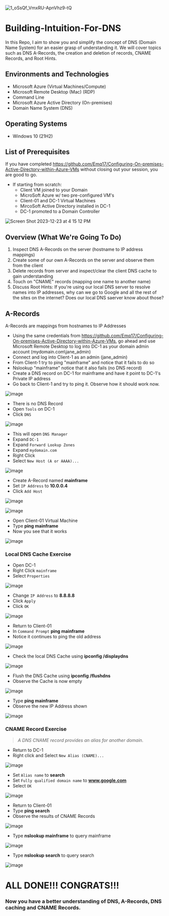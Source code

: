 <p align="center"> 
  
![1_oSsQf_VmxRU-ApnVhz9-tQ](https://github.com/Emq17/Building-Intuition-For-DNS/assets/147126755/5b1002fe-9ef1-480b-aca2-87ec620e8638)

</p>

# Building-Intuition-For-DNS


In this Repo, I aim to show you and simplify the concept of DNS (Domain Name System) for an easier grasp of understanding it. We will cover topics such as DNS A-Records, the creation and deletion of records, CNAME Records, and Root Hints.


<h2>Environments and Technologies</h2>

- Microsoft Azure (Virtual Machines/Compute)
- Microsoft Remote Desktop (Mac) (RDP)
- Command Line
- Microsoft Azure Active Directory (On-premises)
- Domain Name System (DNS)

<h2>Operating Systems</h2>

- Windows 10 (21H2)

<h2>List of Prerequisites</h2>

If you have completed https://github.com/Emq17/Configuring-On-premises-Active-Directory-within-Azure-VMs without closing out your session, you are good to go.
- If starting from scratch:
  - Client VM joined to your Domain
  - MicroSoft Azure w/ two pre-configured VM's
  - Client-01 and DC-1 Virtual Machines
  - MircoSoft Active Directory installed in DC-1
  - DC-1 promoted to a Domain Controller
  

![Screen Shot 2023-12-23 at 4 15 12 PM](https://github.com/Emq17/Building-Intuition-For-DNS/assets/147126755/c269c7e1-0b49-4090-b4d2-d69d95d68b08)


<h2>Overview (What We're Going To Do)</h2>

1. Inspect DNS A-Records on the server (hostname to IP address mappings)
2. Create some of our own A-Records on the server and observe them from the client
3. Delete records from server and inspect/clear the client DNS cache to gain understanding
4. Touch on "CNAME" records (mapping one name to another name)
5. Discuss Root Hints: If you're using our local DNS server to resolve names into IP addresses, why can we go to Google and all the rest of the sites on the internet? Does our local DNS saerver know about those?

<h2>A-Records</h2>

A-Records are mappings from hostnames to IP Addresses

- Using the same credentials from https://github.com/Emq17/Configuring-On-premises-Active-Directory-within-Azure-VMs, go ahead and use Microsoft Remote Desktop to log into DC-1 as your domain admin account (mydomain.com\jane_admin)
- Connect and log into Client-1 as an admin (jane_admin)
- From Client-1 try to ping "mainframe" and notice that it fails to do so
- Nslookup "mainframe" notice that it also fails (no DNS record)
- Create a DNS record on DC-1 for mainframe and have it point to DC-1's Private IP address
- Go back to Client-1 and try to ping it. Observe how it should work now. 

![image](https://github.com/CarlosAlvarado0718/DNS-Intuition/assets/140138198/65164576-efd0-4be1-a458-b9ba3321061d)


- There is no DNS Record
- Open `Tools` on DC-1 
- Click `DNS`

![image](https://github.com/CarlosAlvarado0718/DNS-Intuition/assets/140138198/4f7ba249-77b6-49d0-90fb-e32f8bb8be3f)

- This will open `DNS Manager`
- Expand `DC-1`
- Expand `Forward Lookup Zones`
- Expand `mydomain.com`
- Right Click
- Select `New Host (A or AAAA)...`

![image](https://github.com/CarlosAlvarado0718/DNS-Intuition/assets/140138198/702f70db-edaf-4847-b97a-8fca34dbd13c)

- Create A-Record named **mainframe**
- Set `IP Address` to **10.0.0.4**
- Click `Add Host`

![image](https://github.com/CarlosAlvarado0718/DNS-Intuition/assets/140138198/752e56ee-8268-42fc-86f8-93266766fbfd)

![image](https://github.com/CarlosAlvarado0718/DNS-Intuition/assets/140138198/1e3ef3dd-fd4c-4089-ba37-8ac5e0472b3d)

- Open Client-01 Virtual Machine
- Type **ping mainframe**
- Now you see that it works

![image](https://github.com/CarlosAlvarado0718/DNS-Intuition/assets/140138198/2cca91be-5694-42df-8a60-d046dc5ad15c)

<h3>Local DNS Cache Exercise</h3>

- Open DC-1
- Right Click `mainframe`
- Select `Properties`

![image](https://github.com/CarlosAlvarado0718/DNS-Intuition/assets/140138198/7abd0b4e-4e22-4792-91cf-52e1c29ed6bc)

- Change `IP Address` to **8.8.8.8**
- Click `Apply`
- Click `OK`

![image](https://github.com/CarlosAlvarado0718/DNS-Intuition/assets/140138198/d3c65d72-403b-4b38-8a62-59d5f1c3c811)

- Return to Client-01
- In `Command Prompt` **ping mainframe**
- Notice it continues to ping the old address

![image](https://github.com/CarlosAlvarado0718/DNS-Intuition/assets/140138198/08fb07a4-13a4-4a43-be14-021f830af9e8)

- Check the local DNS Cache using **ipconfig /displaydns**

![image](https://github.com/CarlosAlvarado0718/DNS-Intuition/assets/140138198/3e855107-317b-4599-9fac-76c0bab5d039)

- Flush the DNS Cache using **ipconfig /flushdns**
- Observe the Cache is now empty

![image](https://github.com/CarlosAlvarado0718/DNS-Intuition/assets/140138198/71e90d84-321b-4d62-9e34-6635746fa2a9)

- Type **ping mainframe**
- Observe the new IP Address shown

![image](https://github.com/CarlosAlvarado0718/DNS-Intuition/assets/140138198/7c810328-ecab-4fb5-89f0-3c631e5b0aa6)

<h3>CNAME Record Exercise</h3>

>_A DNS CNAME record provides an alias for another domain._


- Return to DC-1
- Right click and Select `New Alias (CNAME)...`

![image](https://github.com/CarlosAlvarado0718/DNS-Intuition/assets/140138198/083b6c9b-6543-421c-ab5a-5d699c19556f)

- Set `Alias name` to **search**
- Set `Fully qualified domain name` to **www.google.com**
- Select `OK`

![image](https://github.com/CarlosAlvarado0718/DNS-Intuition/assets/140138198/647d0220-f27d-4c1a-8139-e3c88d944bdb)

- Return to Client-01
- Type **ping search**
- Observe the results of CNAME Records

![image](https://github.com/CarlosAlvarado0718/DNS-Intuition/assets/140138198/79fa1b1e-6ff2-4d5c-980d-07852d0ec310)

- Type **nslookup mainframe** to query mainframe

![image](https://github.com/CarlosAlvarado0718/DNS-Intuition/assets/140138198/36c10303-75a9-4670-a25b-2693a9d67bfa)

- Type **nslookup search** to query search
  
![image](https://github.com/CarlosAlvarado0718/DNS-Intuition/assets/140138198/9673db75-615e-4a2e-9230-8c4805c50857)

<h1>ALL DONE!!! CONGRATS!!!</h1>
<h3>Now you have a better understanding of DNS, A-Records, DNS caching and CNAME Records. </h3>
